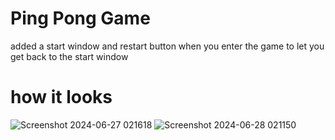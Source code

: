 # Ping Pong Game

added a start window and restart button when you enter the game to let you get back to the start window

# how it looks

![Screenshot 2024-06-27 021618](https://github.com/Yahia882/Ping-Pong/assets/139001479/0c2a6d87-6f93-45f7-a3b2-fec6e9ebfc72)
![Screenshot 2024-06-28 021150](https://github.com/Yahia882/Ping-Pong/assets/139001479/16229750-1ace-4059-b4f6-b837a5665e57)
